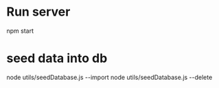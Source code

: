 # Run server

npm start

# seed data into db

node utils/seedDatabase.js --import
node utils/seedDatabase.js --delete
